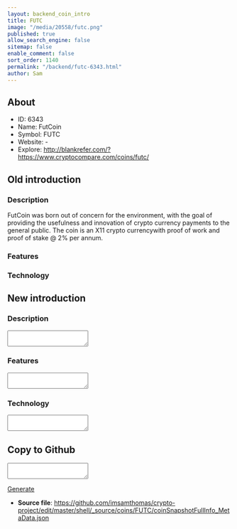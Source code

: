 ```yaml
---
layout: backend_coin_intro
title: FUTC
image: "/media/20558/futc.png"
published: true
allow_search_engine: false
sitemap: false
enable_comment: false
sort_order: 1140
permalink: "/backend/futc-6343.html"
author: Sam
---
```


## About

- ID: 6343
- Name: FutCoin
- Symbol: FUTC
- Website: -
- Explore: http://blankrefer.com/?https://www.cryptocompare.com/coins/futc/


## Old introduction

### Description

<p><span>FutCoin was born out of concern for the environment, with the goal of providing the usefulness and innovation of crypto currency payments to the general public. The coin is an X11 crypto currencywith proof of work and proof of stake @ 2% per annum.</span></p>

### Features


### Technology




## New introduction


### Description
<textarea id="meta_description" name="description"></textarea>

### Features
<textarea id="meta_features" name="features"></textarea>

### Technology
<textarea id="meta_technology" name="technology"></textarea>


## Copy to Github

<textarea id="coinsnapshotfullinfo_metadata"></textarea>

<a href="#gen" onclick="generateMetaDatJson()">Generate</a>

- **Source file**: <a href="https://github.com/imsamthomas/crypto-project/edit/master/shell/_source/coins/FUTC/coinSnapshotFullInfo_MetaData.json">https://github.com/imsamthomas/crypto-project/edit/master/shell/_source/coins/FUTC/coinSnapshotFullInfo_MetaData.json</a>

